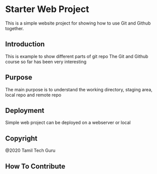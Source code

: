 # Starter Web Project

This is a simple website project for showing how to use Git and Github together.

## Introduction

This is example to show different parts of git repo
The Git and Github course so far has been very interesting

## Purpose

The main purpose is to understand the working directory, staging area, local repo and remote repo

## Deployment

Simple web project can be deployed on a webserver or local 

## Copyright

@2020 Tamil Tech Guru

## How To Contribute